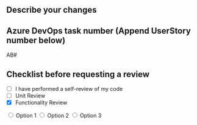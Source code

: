 ## Describe your changes


## Azure DevOps task number (Append UserStory number below)
AB#

## Checklist before requesting a review
- [ ] I have performed a self-review of my code
- [ ] Unit Review
- [X] Functionality Review

<form>  
  <input type="radio" id="option1" name="options" value="option1">  <label for="option1">Option 1</label>
  <input type="radio" id="option2" name="options" value="option2">  <label for="option2">Option 2</label>
  <input type="radio" id="option3" name="options" value="option3">  <label for="option3">Option 3</label>
</form>
